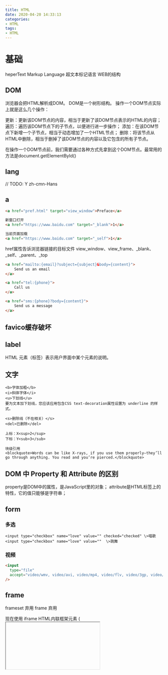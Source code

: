 ```yaml
---
title: HTML
date: 2020-04-20 14:33:13
categories:
- HTML
tags:
- HTML
---
```


# 基础
heperText Markup Language 超文本标记语言
WEB的结构

## DOM
浏览器会把HTML解析成DOM。
DOM是一个树形结构。
操作一个DOM节点实际上就是这么几个操作：

更新：更新该DOM节点的内容，相当于更新了该DOM节点表示的HTML的内容；
遍历：遍历该DOM节点下的子节点，以便进行进一步操作；
添加：在该DOM节点下新增一个子节点，相当于动态增加了一个HTML节点；
删除：将该节点从HTML中删除，相当于删掉了该DOM节点的内容以及它包含的所有子节点。

在操作一个DOM节点前，我们需要通过各种方式先拿到这个DOM节点。最常用的方法是document.getElementById()

## lang
// TODO: Y
zh-cmn-Hans
## a
``` html
<a href="pref.html" target="view_window">Preface</a>

新窗口打开
<a href="https://www.baidu.com" target="_blank">1</a>

当前页面加载
<a href="https://www.baidu.com" target="_self">1</a>
```
href属性告诉浏览器链接的目标文件
view_window、view_frame、_blank、_self、_parent、_top

``` html
<a href="mailto:{email}?subject={subject}&body={content}">
    Send us an email
</a>

<a href="tel:{phone}">
    Call us
</a>

<a href="sms:{phone}?body={content}">
    Send us a message
</a>   
```

## favico缓存破坏
<link rel="icon" href="/favicon.ico?v=2" />    

## label
HTML <label> 元素（标签）表示用户界面中某个元素的说明。

## 文字
```
<b>字体加粗</b>
<i>斜体字体</i>
<u>下划线</u>
要为文本加下划线，您应该应用包含CSS text-decoration属性设置为 underline 的样式。

<s>删除线（不在相关）</s>
<del>已删除</del>

上标：X<sup>2</sup>
下标：Y<sub>3</sub>

块级引用
<blockquote>Words can be like X-rays, if you use them properly—they’ll go through anything. You read and you’re pierced.</blockquote>
```

## DOM 中 Property 和 Attribute 的区别 
property是DOM中的属性，是JavaScript里的对象；
attribute是HTML标签上的特性，它的值只能够是字符串；

## form
### 多选
```
<input type="checkbox" name="love" value="" checked="checked" \>唱歌
<input type="checkbox" name="love" value=""  \>跳舞
```
### 视频
```html
<input
  type="file"
  accept="video/wmv, video/avi, video/mp4, video/flv, video/3gp, video/mov, video/mkv, video/vob"
/>
```

## frame
frameset 弃用
frame  弃用

现在使用  iframe
HTML内联框架元素 (<iframe>) 表示嵌套的browsing context。它能够将另一个HTML页面嵌入到当前页面

## 手风琴
``` html
<div class="wrapper">
    <details>
        <summary>
            Click me to see more details
        </summary>

        <p>
            Lorem ipsum dolor sit amet consectetur adipisicing elit. Ut eum perferendis eius. Adipisci velit et similique earum quas illo odio rerum optio, quis, expedita assumenda enim dicta aliquam porro maxime minima sed a ullam, aspernatur corporis.
        </p>
    </details>
</div>
```

## mark高亮
``` html
<p>&lt;mark&gt; 元素用于 <mark>高亮</mark> 文本</p>
```

## video
poster 属性指定在视频下载时或在用户点击播放按钮之前显示的图像。
``` html
<div>
  <video controls poster="https://img-blog.csdnimg.cn/20190301125102646.png?x-oss-process=image/watermark,type_ZmFuZ3poZW5naGVpdGk,shadow_10,text_aHR0cHM6Ly9ibG9nLmNzZG4ubmV0L3dlaXhpbl80MTAxMDE5OA==,size_16,color_FFFFFF,t_70">
    <source src="http://clips.vorwaerts-gmbh.de/big_buck_bunny.mp4"
    type="video/mp4"></video>
</div>
```

controls 和 autoplay属性是“布尔属性” 没有值。例如：如果有controls属性，视频控件就会出现
controls：播放器会提供一些控件，可以控制视频和音频的播放
autoplay：一旦页面加载视频就会开始播放
width height

不同格式：
<source .mp4>
<source .webm>

## 文件拖入
<div (drop)="onDropPart($event)"></div>
const f0 = e.dataTransfer.files[0];

# 路径
## <base>：文档根 URL 元素
HTML `<base>` 元素 指定用于一个文档中包含的所有相对 URL 的根 URL。一份中只能有一个 `<base>` 元素。

## 相对路径
..\windows\system32\cmd.exe

./ 当前目录
../ 父级目录
/ 根目录

项目用相对路径是常识
## 绝对路径
C:\windows\system32\cmd.exe

## 引用
js/a.js  当前路径  ./js/a.js

## 前端
js文件的相对路径是以引用该js文件的页面为基准
css文件的相对路径是以自身的位置为基准



# 历程
## what is it?
html是一种网页标记语言，叫超文本标记语言，我们平时上网所看到的所有网页均来自于html，英文全称Hyper Text（超文本） Markup（标记） Language（语言）。
但严格讲，它并不算编程语言而是属于标记语言（标记标签 markup tag）。所以，不论你是否是程序员，这个语言最好掌握。

## 历史
- html1.0 - 2.0（1991-1995）
  18个元素，支持超文本
- html3.2（1997.1）
  3.0期初设计主要用来兼容2.0的，且过于复杂如表格，文字绕排和复杂数学元素的显示，浏览器厂商也根本不鸟，最后挂了。
  html的标准就很不规范，加之浏览器之间的竞争，会产生只有自家浏览器支持的特性，也正因如此，那时候的浏览器对html页面中的错误都很宽容，这反而加重了页面的不标准性，很多web从业者写了更多的不标准页面。
  谁能统治浏览器，谁就能统治宇宙！浏览器为了保持领先，不停地增加自己的专用扩展包。战争的受害者永远都是百姓，这害得很多web开发者甚至要写两个单独的页面来做兼容，有的兼容差的，搞得浏览器还得想想怎么去显示。开发人员会经常会对着浏览器大骂：“他妈的支持个标准真有这么难吗?!”
- html4.0（1997.12）
  战争总有结束的时候，这个救世主就是W3C万维网协会（world Wide Web Consortium）！他们看不下去了，认为这是互联网最基础的问题，应该得以解决，若这样战下去，是没有希望的，没有标准何来统一？于是，他们想制定出一个“标准”，将html分割成两种语言，一个负责表现，一个负责结构，这样岂不是更好？于是最初的html+css分离的html4.0标准诞生了，要求浏览器厂商也遵从这些标准，这确实解决了很多问题，但仍然有不完美，这就是后话了，起码世界安静了，能让开发人员睡个好觉了。
- html4.01（1999.12）
  4.01闪亮登场，这个版本成了未来10年的经典款。相对于4.0只是做了稍许改变，做了些修补。正当大家各自安好便是晴天的时候，xhtml1.0来了。
- xhtml1.0（2001）
  这个期间诞生了一个新事物，xml，可扩展标记语言，它被设计用来传输和存储数据。语法严谨，对比html简直就是别人家的孩子，于是他们在了解接触中杂交出了xhtml1.0。xhtml承诺，因为它严格，又是90后，新方法多。只要遵从它的标准，天下即可统一。可问题是，80后和70后们，根本看不惯90后的做法，因为他们对4.01已经非常钟情，只需要完善4.01即可，根本不想要也不想懂xhtml的新方法。因为4.01比较灵活，而xhtml语法确实太过严谨。
  标签必须都小写
  非空标签必须成对出现
  标签顺序必须正确
  所有属性必须使用双引号
  不允许属性最简化或省略
  这是违反鲁棒性原则（对自己输出要严格， 对他人的输入要灵活）的，因为xhtml并没有增加新的tag，它只是要求按照XML的规范来要求HTML，并定义了一个新的MIME type，application/xhtml+xml。W3C的初衷是想让浏览器强行检查错误，如果页面有HTML错误，浏览器就要显示错误信息。而实际情况是大家已经用4.01的标准做了大量不符合要求的网页了，你这么一搞，那就是啪啪打脸啊，自然不被大家认可，这也不符合浏览器向后兼容的原则。后来，W3C不得已，就在xhtml 1.0的标准之后加了一个附录C，允许开发者自己选择是使用XHTML语法或是旧的MIME type，来分发页面。因为旧的MIME type不会触发浏览器的强错误检查。也就是说，很多网站虽然宣称自己符合xhtml1.0标准，但并不能保证完全无错。主要要看web服务器使用的是那种mime type来分发的。但是，W3C仍不死心啊！又在XHTML 1.1中取消了附录C，还是让大家全部使用新的MIME type来分发，并要求大家把文档标记成xml。结果很显然，然并卵！W3C锲而不舍啊，在后来流产的XHTML 2.0身上，还是非要强行错误检查，强行检查错误就是如果你页面有错误，网页显示就是黄屏，哪怕只有一个小错误，你丫别想看这个网页了！这要是不失败难道还等着程序员给它送上神坛么？而且这个情况正好解释了乱战期间的先实现后标准的现象存在的合理性。因为，先有标准再来实现是行不通的。
- html5（2014.10）
  上面的教训也为后来制定下一代标准，即html5的时候交了学费。所以，在html5诞生初期，带着鲁棒性原则的思想主线，向后兼容就成了h5最重要的原则。h5不但兼容4.01的大部分特性，还引入了许多新特性，甚至可以直接将旧网页的第一行改成<!doctype html>，让它变成一个HTML5页面，照样都会生成相同的DOM树，在浏览器里也会正常解析。老的已经运行了十几年，开发者确实已经需要更多特性来满足日益发展的需求了。h5正好满足了这个需求，不但支持博客、视频、图形功能，还有一大堆用来构建web应用的功能，所以，h5的成功就不难理解了。现在h5已经不单只一个技术或标准了，它已成为了一个技术合集的简称，在移动端的表现更像是一批黑马。但是，要注意的是，HTML5并不是直接由W3C制定的，w3c好像经历太多后累觉不爱了，觉得4.01可以作为最后一个版本了，html就这样吧。但总有一些另外的声音，Opera的伊恩-克森这时就提出来再改进下html的建议，但W3C的投票结果是NO，他们认为HTML已死，xHTML2才是未来，真是打不死的小强，死心不改啊！于是，Opera，Apple等浏览器厂商脱离W3C成立了WHATWG。接下来WHATWG的工作效率非常高，因为他们的工作组成员就是浏览器厂商，他们不仅可以说加就加，还可以实现，大家不断地提出一些好点子并且逐一做到了浏览器中，并且在短时间得出了一些成果。反观W3C的xHTML2没有什么实质性的进展，特别是从实现的角度来看，用原地踏步形容都不足为过。2006年蒂姆-伯纳斯-李（这个人也是牛的一逼，最好google下）写博文承认因为想法太不切实际了，导致失败，并建议重建HTML工作组。于是，2007年W3C组建了HTML5工作组并投票通过在WHATWG工作组的既有成果上开始工作而非从头开始。于是有了两个工作组并行的现象：一个专治，一个民主。但这都不重要了，重要的是只要他们的设计原则是统一的，对吗！


# 语义化
## 为什么需要语义化
- 易修改、易维护。
- 无障碍阅读支持。
- 搜索引擎友好，利于 SEO。
- 面向未来的 HTML，浏览器在未来可能提供更丰富的支持。

## 结构语义化
语义元素均有一个共同特点——他们均不做任何事情。换句话说，语义元素仅仅是页面结构的规范化，并不会对内容有本质的影响。

## 头部
<header>元素有两种用法，第一是标注内容的标题，第二是标注网页的页眉

## 尾部
footer

## 导航栏
导航栏使用<nav>看起来是理所当然的，进一步，它也用于一组文章的链接。一个页面可以包含多个<nav>元素，但通常仅仅在页面的主要导航部分使用它。

## 主要内容
<main>标签来标识主体内容

## 文章
<article>表示一个完整的、自成一体的内容块。如文章或新闻报道。<article>应包含完整的标题、文章署名、发布时间、正文。当语义与表现发生冲突，例如有时需要将文章分多个页面显示，那么需要把每个页面的文章区域都用<article>标记。

文章中包含插图时，使用新的语义元素<figure>标签。

## 侧边栏
aside

## 标题
多级别的目录
hgroup
  h1
  h2

## 缩写
abbr

## 加粗，强调
strong : 这个词在整个文章中的重要性

em : 这个词在这个句子里面的重音是什么

## 图片+详情
figure
  img
  figcaption

loading=lazy 属性 来推迟图像的加载，直到用户滚动到它们为止。(现在支持的浏览器还不全面)

## 列表
ol 有序列表
ul 无序列表

分为：
   有序列表:<ol></ol> 
   & 
   无序列表:<ul></ul>

1）有序列表： 用于显示具有统一特征的有序数据

<ol type="i" start="3">
  <li>新闻1</li>
  <li>新闻2</li>
  <li>新闻3</li>
  <li>新闻4</li>
</ol>

属性   值              描述
type   1 数字(默认)    排序
       a 字母
       A 大写字母A
       i 小写罗马
       I 大写罗马
start  数字           起始数字


2）无序列表：用于显示同一特征的无限数据

<ul type="circle">
  <li>...</li>
  <li>...</li>
  <li>...</li>
</ul>

属性   值                  
type   disc 实心圆(默认)     
       circle  空心圆
       square 实心矩形
       none  无

## 术语
dfn

## 预定义格式文本
pre

## 例子
samp

## 代码
code

# H5
先科普一下，HTML5并不是一项技术，而是一个标准。
标准的意思就是：学生准则手册。你可以按照准则做，甚至可以超出准则更加严格的要求自己，也可以不按照准则来，但是会被老师训斥小伙伴讨厌，别人都不找你玩，就像IE6一样。

那HTML5这些标准浏览器厂商到底姿持不姿持呢？这要看他们各自的尿性了。像chrome这种不仅在很多标准上支持的非常好，还积极上进很多地方超出了标准，支持一些标准中还是草案的部分。

所以其实要么我们是作为理论派讨论HTML5标准，要么是作为实践派讨论HTML5标准在某浏览器的应用。但是实际上我们在说到H5的时候，并不是指标准，也不是指标准的应用，而是一个硬生生造出来的奇怪概念合集，所以我是旗帜鲜明的反对这个称呼的。

最近一年的时间，我主要靠这个东西养家（并没有家）糊口。所以我是懂得甲方打电话过来询问，“你是不是会做H5开发？”的时候，我知道他们要的是那种可以在朋友圈分享的，看起来很酷炫的小页面，他们实际要的东西拆开来看大概包括以下技术点;

1. 页面素材预加载技术，可以使用createJS之中的preloadJS。我没有看preloadJS的源码，不过预加载并不是HTML5标准中更新的方法。
2. 音乐加载播放技术，createJS中同样有soundJS可以实现，而且这部分说起来确实是HTML5标准支持的内容，在上个时代并没有audio这样的标签。
3.可以滑动的页面，大多数是用了swiper.js这个Jquery插件，也有一些是手写的swipe，比较拙劣的手写版页面是不会跟手滑动的，其中touchstart等四个touch系列的事件是HTML5标准中的事件
4.可以涂抹擦除，多半是canvas叠加层，canvas是HTML5标准里面的标签，是代表了先进生产力的标签。
5.有动态的文字和图片，常见的是使用了css3或者直接使用js动画。很多时候提到HTML5多半还会带上CSS3，而CSS的分级又是另外的一个问题了，在不同的项目标准上，CSS会独立定级，以后应该不会有CSS4这个东西，所以大家也不用担心在H5以后又冒出来了C4（不过真是想用C4炸死那些每天把H5挂在嘴上的人）
6.可以填表报名，这是最基本的表单，是有网页以来就有的东西。
7.可以支持分享自定义的文案和图片，这个是用到了微信的jssdk，和HTML标准半毛钱关系都没有。
8.还有其他我想起来再补充的。

所以我们在谈论H5的时候，实际上是一个解决方案，一个看起来酷炫的移动端onepage网站的解决方案。而这个解决方案不仅包含了HTML5新增的audio标签，canvas，拖拽特性，本地存储，websocket通信，同时也包括了盒模型，包括绝对定位，包括一切前端的基本知识。

有学弟来问我说，学长我想学H5，应该从哪里开始？
我说HTML5新增特性在W3C上都可以查得到的。
学弟说，不，我想学的是H5，想做H5的页面。
于是我猜测他所指的就是上面论述的这种酷炫小页面，我就说，那你要先学习HTML，包括HTML5的新标准和之前的全部标准，然后学CSS以及CSS3，了解它们在浏览器的实现情况，原生JS了解一点就可以，大多的操作可以用Jquery，了解常用的几个Jquery插件的用法，应该就差不多了。如果想要做更酷炫的的，学一下egret或者cocos2d更好。如果要优化加载速度，还要学一下grunt一类的自动化工具。微信的sdk有很多坑，至少nodejs或者php一类的后端语言要会一点。

学弟说，那这不就是前端了么？我只是想学H5啊。

所以你看，当我们对一个概念的内涵无法统一的时候，我们根本不知道彼此之间在谈论的是什么。

”H5“本应是一个技术合集，却被意会成了一项技术，变成可以在质上而不是量上描述的概念。

对于营销来说，我们只要讲我们可以做H5或者不能做，这种定性的描述就够了。但是对于技术上，这是定量的事情，只能在具体某个技术项上是否，无法对这个本不存在的概念说是否。

就比如我遇到过有甲方说，我们之前找了一个人做H5，做的还不错，但是这个case他又说做不了，我也搞不懂H5和H5之间也有那么大差别吗？我只能笑笑和他说，世界这么大，各种各样的H5都是有的。

这就是为什么我反对H5，因为这个名词和它表示的内涵是严重不符的，这让我们难以沟通，让营销人和技术人之间产生误解，让浑水摸鱼的培训师们赚的盆满钵满，让技术新人不踏踏实实的学习技术。

# interview
什么是<!DOCTYPE>？
百科：
中文名：文档类型标签
外文名：DOCument TYPE
外语缩写：DOCTYPE
定义：标准通用标记语言的文档类型声明
<!DOCTYPE> 声明位于文档中的最前面的位置，处于 <html> 标签之前。
<!DOCTYPE> 声明不是一个 HTML 标签；它是用来告知 Web 浏览器页面使用了哪种 HTML 版本。
HTML 4.01 规定了三种不同的 <!DOCTYPE> 声明，分别是：Strict、Transitional 和 Frameset。 HTML5 中仅规定了一种：<!DOCTYPE html>
文档解析类型：
BackCompat：怪异模式，浏览器使用自己的怪异模式解析渲染页面。（如果没有声明DOCTYPE，默认就是这个模式）
CSS1Compat：标准模式，浏览器使用W3C的标准解析渲染页面。

# other
## use sass
1.vscode安装两个插件：
- Live Sass Compiler
- Live Server

2.写好scss后，点击
vscode footer Watch Sass

3.直接引入转好的css文件就可以了

# 《Head First HTML 与 CSS》


# 组件库
## Element
```html
<el-date-picker :disabled="dialogForm.syncProjCycle==1?true:false" @change="onDetailChange"
    v-model="dialogForm.periodTime"
    range-separator="至"
    start-placeholder="开始"
    end-placeholder="结束"
    type="datetimerange"
    placeholder="请选择时间"
    value-format="YYYY-MM-DD HH:mm:ss"
    placement="top" 
/>
top: 官方文档上没有此属性
Popover 与 Tooltip 基于Vue-popper

placement
出现位置
String
top/top-start/top-end/bottom/bottom-start/bottom-end/left/left-start/left-end/right/right-start/right-end
bottom
```
https://cloud.tencent.com/developer/article/1693100






